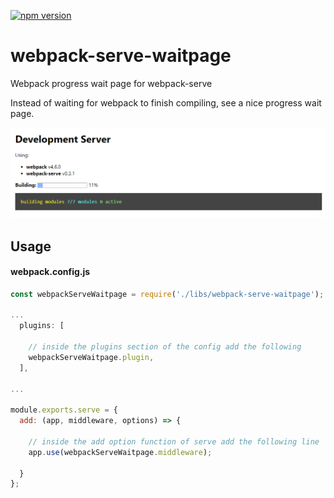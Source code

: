 [![npm version](https://badge.fury.io/js/webpack-serve-waitpage.svg)](https://badge.fury.io/js/webpack-serve-waitpage)

# webpack-serve-waitpage
Webpack progress wait page for webpack-serve

Instead of waiting for webpack to finish compiling, see a nice progress wait page.

![screenshot](screenshot.png)

## Usage

#### webpack.config.js
```js
const webpackServeWaitpage = require('./libs/webpack-serve-waitpage');

...
  plugins: [

    // inside the plugins section of the config add the following
    webpackServeWaitpage.plugin,
  ],

...

module.exports.serve = {
  add: (app, middleware, options) => {

    // inside the add option function of serve add the following line
    app.use(webpackServeWaitpage.middleware);

  }
};

```